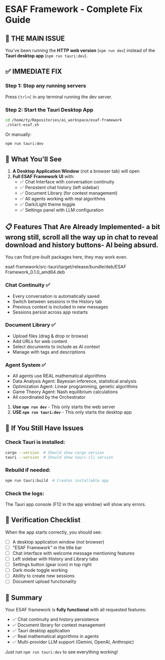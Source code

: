 # ESAF Framework - Complete Fix Guide

## 🔴 THE MAIN ISSUE
You've been running the **HTTP web version** (`npm run dev`) instead of the **Tauri desktop app** (`npm run tauri:dev`).

## ✅ IMMEDIATE FIX

### Step 1: Stop any running servers
Press `Ctrl+C` in any terminal running the dev server.

### Step 2: Start the Tauri Desktop App
```bash
cd /home/ty/Repositories/ai_workspace/esaf-framework
./start-esaf.sh
```

Or manually:
```bash
npm run tauri:dev
```

## 🎯 What You'll See

1. **A Desktop Application Window** (not a browser tab) will open
2. **Full ESAF Framework UI** with:
   - ✅ Chat Interface with conversation continuity
   - ✅ Persistent chat history (left sidebar)
   - ✅ Document Library (for context management)
   - ✅ All agents working with real algorithms
   - ✅ Dark/Light theme toggle
   - ✅ Settings panel with LLM configuration

## 📋 Features That Are Already Implemented- a bit wrong still, scroll all the way up in chat to reveal download and history buttons- AI being absurd.
You can find pre-built packages here, they may work even.

esaf-framework/src-tauri/target/release/bundle/deb/ESAF Framework_0.1.0_amd64.deb


### Chat Continuity ✅
- Every conversation is automatically saved
- Switch between sessions in the History tab
- Previous context is included in new messages
- Sessions persist across app restarts

### Document Library ✅
- Upload files (drag & drop or browse)
- Add URLs for web content
- Select documents to include as AI context
- Manage with tags and descriptions

### Agent System ✅
- All agents use REAL mathematical algorithms
- Data Analysis Agent: Bayesian inference, statistical analysis
- Optimization Agent: Linear programming, genetic algorithms
- Game Theory Agent: Nash equilibrium calculations
- All coordinated by the Orchestrator


1. **Use `npm run dev`** - This only starts the web server
2. **USE `npm run tauri:dev`** - This  only starts the desktop app

## 🔧 If You Still Have Issues

### Check Tauri is installed:
```bash
cargo --version  # Should show cargo version
tauri --version  # Should show tauri-cli version
```

### Rebuild if needed:
```bash
npm run tauri:build  # Creates installable app
```

### Check the logs:
The Tauri app console (F12 in the app window) will show any errors.

## 📝 Verification Checklist

When the app starts correctly, you should see:
- [ ] A desktop application window (not browser)
- [ ] "ESAF Framework" in the title bar
- [ ] Chat interface with welcome message mentioning features
- [ ] Left sidebar with History and Library tabs
- [ ] Settings button (gear icon) in top right
- [ ] Dark mode toggle working
- [ ] Ability to create new sessions
- [ ] Document upload functionality

## 🎉 Summary

Your ESAF framework is **fully functional** with all requested features:
- ✅ Chat continuity and history persistence
- ✅ Document library for context management
- ✅ Tauri desktop application
- ✅ Real mathematical algorithms in agents
- ✅ Multi-provider LLM support (Gemini, OpenAI, Anthropic)

Just run `npm run tauri:dev` to see everything working!
